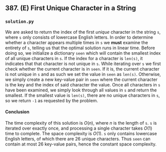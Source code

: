 ## 387. (E) First Unique Character in a String

### `solution.py`
We are asked to return the index of the first *unique* character in the string `s`, where `s` only consists of lowercase English letters. In order to determine whether a character appears multiple times in `s` we **must** examine the entirety of `s`, telling us that the optimal solution runs in linear time. Before doing so, we initialize a dictionary `seen` which will contain the smallest index of all unique characters in `s`. If the index for a character is `len(s)`, it indicates that that character is not unique in `s`. While iterating over `s` we first check whether the current character is in `seen`. If it is, the current character is not unique in `s` and as such we set the value in `seen` as `len(s)`. Otherwise, we simply create a new key-value pair in `seen` where the current character is the key and the index of said character the value. Once all characters in `s` have been examined, we simply look through all values in `s` and return the smallest. If the smallest value is `len(s)`, there are no unique characters in `s`, so we return `-1` as requested by the problem.  

#### Conclusion
The time complexity of this solution is $O(n)$, where $n$ is the length of `s`. `s` is iterated over exactly once, and processing a single character takes $O(1)$ time to complete. The space complexity is $O(1)$. `s` only contains lowercase English letters, of which there are 26 unique characters. Thus `seen` can contain at most 26 key-value pairs, hence the constant space complexity.  
  

